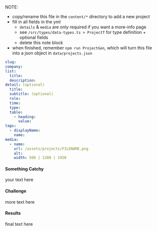 NOTE:
- copy/rename this file in the `content/*` directory to add a new project
- fill in all fields in the yml
  - `details` & `media` are only required if you want a more-info page
  - see `/src/types/data-types.ts > ProjectT` for type definition + optional fields
  - delete this note block
- when finished, remember `npm run ProjectGen`, which will turn this file into a json object in `data/projects.json`


```yml
slug:
company:
list:
  title:
  description:
detail: (optional)
  title:
  subtitle: (optional)
  role:
  time:
  type:
  table:
    - heading:
      value:
tags:
  - displayName:
    name:
media:
  - name:
    url: /assets/projects/FILENAME.png
    alt:
    width: 560 | 1280 | 1920
```

#### Something Catchy

your text here

#### Challenge

more text here

#### Results

final text here